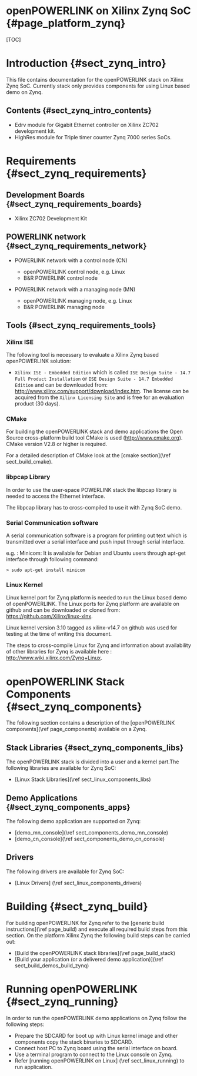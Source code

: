 openPOWERLINK on Xilinx Zynq SoC {#page_platform_zynq}
==================================

[TOC]

# Introduction {#sect_zynq_intro}

This file contains documentation for the openPOWERLINK stack on Xilinx
Zynq SoC. Currently stack only provides components for using Linux based demo
on Zynq.

## Contents {#sect_zynq_intro_contents}

- Edrv module for Gigabit Ethernet controller on Xilinx ZC702 development kit. 
- HighRes module for Triple timer counter Zynq 7000 series SoCs.

# Requirements {#sect_zynq_requirements}

## Development Boards {#sect_zynq_requirements_boards}

- Xilinx ZC702 Development Kit

## POWERLINK network {#sect_zynq_requirements_network}

- POWERLINK network with a control node (CN)
  * openPOWERLINK control node, e.g. Linux
  * B&R POWERLINK control node

- POWERLINK network with a managing node (MN)
  * openPOWERLINK managing node, e.g. Linux
  * B&R POWERLINK managing node

## Tools {#sect_zynq_requirements_tools}

### Xilinx ISE
The following tool is necessary to evaluate a Xilinx Zynq based openPOWERLINK solution:

* `Xilinx ISE - Embedded Edition` which is called `ISE Design Suite - 14.7 Full
  Product Installation` or `ISE Design Suite - 14.7 Embedded Edition` and can be
  downloaded from: http://www.xilinx.com/support/download/index.htm. The license
  can be acquired from the `Xilinx Licensing Site` and is free for an evaluation
  product (30 days).

### CMake

For building the openPOWERLINK stack and demo applications the Open Source
cross-platform build tool CMake is used (<http://www.cmake.org>). CMake
version V2.8 or higher is required.

For a detailed description of CMake look at the
[cmake section](\ref sect_build_cmake).

### libpcap Library

In order to use the user-space POWERLINK stack the libpcap library is needed
to access the Ethernet interface.

The libpcap library has to cross-compiled to use it with Zynq SoC demo.

### Serial Communication software

A serial communication software is a program for printing out text which is 
transmitted over a serial interface and push input through serial interface.

e.g. : Minicom: It is available for Debian and Ubuntu users through apt-get 
interface through following command:

    > sudo apt-get install minicom

### Linux Kernel

Linux kernel port for Zynq platform is needed to run the Linux based demo of openPOWERLINK.
The Linux ports for Zynq platform are available on github and can be downloaded or 
cloned from: https://github.com/Xilinx/linux-xlnx.

Linux kernel version 3.10 tagged as xilinx-v14.7 on github was used for testing at 
the time of writing this document.

The steps to cross-compile Linux for Zynq and information about availability of other 
libraries for Zynq is available here : http://www.wiki.xilinx.com/Zynq+Linux.

# openPOWERLINK Stack Components {#sect_zynq_components}

The following section contains a description of the
[openPOWERLINK components](\ref page_components) available on a Zynq.

## Stack Libraries {#sect_zynq_components_libs}

The openPOWERLINK stack is divided into a user and a kernel part.The following
libraries are available for Zynq SoC:

* [Linux Stack Libraries](\ref sect_linux_components_libs)

## Demo Applications  {#sect_zynq_components_apps}

The following demo application are supported on Zynq:

* [demo_mn_console](\ref sect_components_demo_mn_console)
* [demo_cn_console](\ref sect_components_demo_cn_console)

## Drivers

The following drivers are available for Zynq SoC:

* [Linux Drivers] (\ref sect_linux_components_drivers)

# Building {#sect_zynq_build}

For building openPOWERLINK for Zynq refer to the
[generic build instructions](\ref page_build) and execute all required build
steps from this section. On the platform Xilinx Zynq the following build
steps can be carried out:

* [Build the openPOWERLINK stack libraries](\ref page_build_stack)
* [Build your application (or a delivered demo application)](\ref sect_build_demos_build_zynq)

# Running openPOWERLINK {#sect_zynq_running}

In order to run the openPOWERLINK demo applications on Zynq follow the following steps:

* Prepare the SDCARD for boot up with Linux kernel image and other components copy the 
  stack binaries to SDCARD.
* Connect host PC to Zynq board using the serial interface on board.
* Use a terminal program to connect to the Linux console on Zynq.
* Refer [running openPOWERLINK on Linux] (\ref sect_linux_running) to run application.
